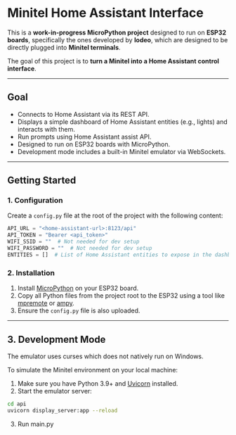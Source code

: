 # Minitel Home Assistant Interface

This is a **work-in-progress MicroPython project** designed to run on **ESP32 boards**, specifically the ones developed by **Iodeo**, which are designed to be directly plugged into **Minitel terminals**.

The goal of this project is to **turn a Minitel into a Home Assistant control interface**.

---

## Goal

- Connects to Home Assistant via its REST API.
- Displays a simple dashboard of Home Assistant entities (e.g., lights) and interacts with them.
- Run prompts using Home Assistant assist API.
- Designed to run on ESP32 boards with MicroPython.
- Development mode includes a built-in Minitel emulator via WebSockets.

---

## Getting Started

### 1. Configuration

Create a `config.py` file at the root of the project with the following content:

```python
API_URL = "<home-assistant-url>:8123/api"
API_TOKEN = "Bearer <api_token>"
WIFI_SSID = ""  # Not needed for dev setup
WIFI_PASSWORD = ""  # Not needed for dev setup
ENTITIES = []  # List of Home Assistant entities to expose in the dashboard
```

### 2. Installation

1. Install [MicroPython](https://micropython.org/download/esp32/) on your ESP32 board.
2. Copy all Python files from the project root to the ESP32 using a tool like [mpremote](https://docs.micropython.org/en/latest/reference/mpremote.html) or [ampy](https://github.com/scientifichackers/ampy).
3. Ensure the `config.py` file is also uploaded.

---

## 3. Development Mode

The emulator uses curses which does not natively run on Windows.

To simulate the Minitel environment on your local machine:

1. Make sure you have Python 3.9+ and [Uvicorn](https://www.uvicorn.org/) installed.
2. Start the emulator server:

```bash
cd api
uvicorn display_server:app --reload
```
3. Run main.py

